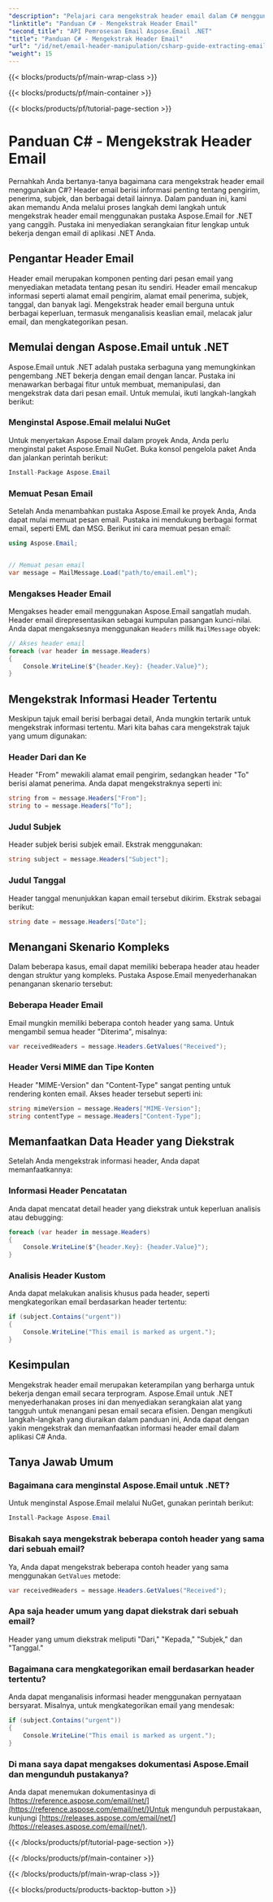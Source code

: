 ```yaml
---
"description": "Pelajari cara mengekstrak header email dalam C# menggunakan Aspose.Email untuk .NET. Panduan langkah demi langkah dengan kode sumber untuk analisis email yang efisien."
"linktitle": "Panduan C# - Mengekstrak Header Email"
"second_title": "API Pemrosesan Email Aspose.Email .NET"
"title": "Panduan C# - Mengekstrak Header Email"
"url": "/id/net/email-header-manipulation/csharp-guide-extracting-email-headers/"
"weight": 15
---
```


{{< blocks/products/pf/main-wrap-class >}}

{{< blocks/products/pf/main-container >}}

{{< blocks/products/pf/tutorial-page-section >}}

# Panduan C# - Mengekstrak Header Email


Pernahkah Anda bertanya-tanya bagaimana cara mengekstrak header email menggunakan C#? Header email berisi informasi penting tentang pengirim, penerima, subjek, dan berbagai detail lainnya. Dalam panduan ini, kami akan memandu Anda melalui proses langkah demi langkah untuk mengekstrak header email menggunakan pustaka Aspose.Email for .NET yang canggih. Pustaka ini menyediakan serangkaian fitur lengkap untuk bekerja dengan email di aplikasi .NET Anda.

## Pengantar Header Email

Header email merupakan komponen penting dari pesan email yang menyediakan metadata tentang pesan itu sendiri. Header email mencakup informasi seperti alamat email pengirim, alamat email penerima, subjek, tanggal, dan banyak lagi. Mengekstrak header email berguna untuk berbagai keperluan, termasuk menganalisis keaslian email, melacak jalur email, dan mengkategorikan pesan.

## Memulai dengan Aspose.Email untuk .NET

Aspose.Email untuk .NET adalah pustaka serbaguna yang memungkinkan pengembang .NET bekerja dengan email dengan lancar. Pustaka ini menawarkan berbagai fitur untuk membuat, memanipulasi, dan mengekstrak data dari pesan email. Untuk memulai, ikuti langkah-langkah berikut:

### Menginstal Aspose.Email melalui NuGet

Untuk menyertakan Aspose.Email dalam proyek Anda, Anda perlu menginstal paket Aspose.Email NuGet. Buka konsol pengelola paket Anda dan jalankan perintah berikut:

```csharp
Install-Package Aspose.Email
```

### Memuat Pesan Email

Setelah Anda menambahkan pustaka Aspose.Email ke proyek Anda, Anda dapat mulai memuat pesan email. Pustaka ini mendukung berbagai format email, seperti EML dan MSG. Berikut ini cara memuat pesan email:

```csharp
using Aspose.Email;


// Memuat pesan email
var message = MailMessage.Load("path/to/email.eml");
```

### Mengakses Header Email

Mengakses header email menggunakan Aspose.Email sangatlah mudah. Header email direpresentasikan sebagai kumpulan pasangan kunci-nilai. Anda dapat mengaksesnya menggunakan `Headers` milik `MailMessage` obyek:

```csharp
// Akses header email
foreach (var header in message.Headers)
{
    Console.WriteLine($"{header.Key}: {header.Value}");
}
```

## Mengekstrak Informasi Header Tertentu

Meskipun tajuk email berisi berbagai detail, Anda mungkin tertarik untuk mengekstrak informasi tertentu. Mari kita bahas cara mengekstrak tajuk yang umum digunakan:

### Header Dari dan Ke

Header "From" mewakili alamat email pengirim, sedangkan header "To" berisi alamat penerima. Anda dapat mengekstraknya seperti ini:

```csharp
string from = message.Headers["From"];
string to = message.Headers["To"];
```

### Judul Subjek

Header subjek berisi subjek email. Ekstrak menggunakan:

```csharp
string subject = message.Headers["Subject"];
```

### Judul Tanggal

Header tanggal menunjukkan kapan email tersebut dikirim. Ekstrak sebagai berikut:

```csharp
string date = message.Headers["Date"];
```

## Menangani Skenario Kompleks

Dalam beberapa kasus, email dapat memiliki beberapa header atau header dengan struktur yang kompleks. Pustaka Aspose.Email menyederhanakan penanganan skenario tersebut:

### Beberapa Header Email

Email mungkin memiliki beberapa contoh header yang sama. Untuk mengambil semua header "Diterima", misalnya:

```csharp
var receivedHeaders = message.Headers.GetValues("Received");
```

### Header Versi MIME dan Tipe Konten

Header "MIME-Version" dan "Content-Type" sangat penting untuk rendering konten email. Akses header tersebut seperti ini:

```csharp
string mimeVersion = message.Headers["MIME-Version"];
string contentType = message.Headers["Content-Type"];
```

## Memanfaatkan Data Header yang Diekstrak

Setelah Anda mengekstrak informasi header, Anda dapat memanfaatkannya:

### Informasi Header Pencatatan

Anda dapat mencatat detail header yang diekstrak untuk keperluan analisis atau debugging:

```csharp
foreach (var header in message.Headers)
{
    Console.WriteLine($"{header.Key}: {header.Value}");
}
```

### Analisis Header Kustom

Anda dapat melakukan analisis khusus pada header, seperti mengkategorikan email berdasarkan header tertentu:

```csharp
if (subject.Contains("urgent"))
{
    Console.WriteLine("This email is marked as urgent.");
}
```

## Kesimpulan

Mengekstrak header email merupakan keterampilan yang berharga untuk bekerja dengan email secara terprogram. Aspose.Email untuk .NET menyederhanakan proses ini dan menyediakan serangkaian alat yang tangguh untuk menangani pesan email secara efisien. Dengan mengikuti langkah-langkah yang diuraikan dalam panduan ini, Anda dapat dengan yakin mengekstrak dan memanfaatkan informasi header email dalam aplikasi C# Anda.

## Tanya Jawab Umum

### Bagaimana cara menginstal Aspose.Email untuk .NET?

Untuk menginstal Aspose.Email melalui NuGet, gunakan perintah berikut:
```csharp
Install-Package Aspose.Email
```

### Bisakah saya mengekstrak beberapa contoh header yang sama dari sebuah email?

Ya, Anda dapat mengekstrak beberapa contoh header yang sama menggunakan `GetValues` metode:
```csharp
var receivedHeaders = message.Headers.GetValues("Received");
```

### Apa saja header umum yang dapat diekstrak dari sebuah email?

Header yang umum diekstrak meliputi "Dari," "Kepada," "Subjek," dan "Tanggal."

### Bagaimana cara mengkategorikan email berdasarkan header tertentu?

Anda dapat menganalisis informasi header menggunakan pernyataan bersyarat. Misalnya, untuk mengkategorikan email yang mendesak:
```csharp
if (subject.Contains("urgent"))
{
    Console.WriteLine("This email is marked as urgent.");
}
```

### Di mana saya dapat mengakses dokumentasi Aspose.Email dan mengunduh pustakanya?

Anda dapat menemukan dokumentasinya di [https://reference.aspose.com/email/net/](https://reference.aspose.com/email/net/)Untuk mengunduh perpustakaan, kunjungi [https://releases.aspose.com/email/net/](https://releases.aspose.com/email/net/).

{{< /blocks/products/pf/tutorial-page-section >}}

{{< /blocks/products/pf/main-container >}}

{{< /blocks/products/pf/main-wrap-class >}}

{{< blocks/products/products-backtop-button >}}